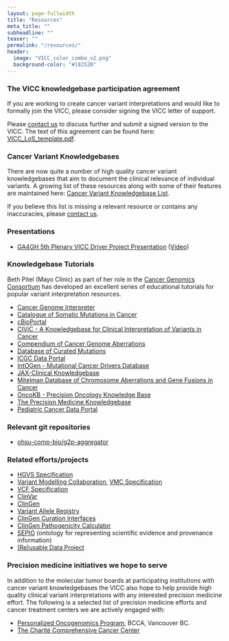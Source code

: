 ```yaml
---
layout: page-fullwidth
title: "Resources"
meta_title: ""
subheadline: ""
teaser: ""
permalink: "/resources/"
header:
  image: "VICC_color_combo_v2.png"
  background-color: "#18252B"
---
```


### The VICC knowledgebase participation agreement
If you are working to create cancer variant interpretations and would like to formally join the VICC, please consider signing the VICC letter of support. 

Please [contact us](/members/) to discuss further and submit a signed version to the VICC. The text of this agreement can be found here: [VICC_LoS_template.pdf](/assets/docs/VICC_LoS_template.pdf).

### Cancer Variant Knowledgebases
There are now quite a number of high quality cancer variant knowledgebases that aim to document the clinical relevance of individual variants. A growing list of these resources along with some of their features are maintained here: [Cancer Variant Knowledgebase List](https://docs.google.com/spreadsheets/d/1a_SLGdB3zCI3xWbws2S1ZvVOsk2gDYlUkpZjd2HdHBo/pubhtml). 

If you believe this list is missing a relevant resource or contains any inaccuracies, please [contact us](/members/).

### Presentations
* [GA4GH 5th Plenary VICC Driver Project Presentation](/assets/docs/VICC_GA4GH_5thPlenary.pdf) ([Video](https://youtu.be/Uq75QalUu1o))

### Knowledgebase Tutorials
Beth Pitel (Mayo Clinic) as part of her role in the [Cancer Genomics Consortium](https://www.cancergenomics.org) has developed an excellent series of educational tutorials for popular variant interpretation resources. 
* [Cancer Genome Interpreter](/assets/docs/tutorials/CGI.pdf) 
* [Catalogue of Somatic Mutations in Cancer](/assets/docs/tutorials/COSMIC.pdf)
* [cBioPortal](/assets/docs/tutorials/cBioPortal.pdf)
* [CIViC - A Knowledgebase for Clinical Interpretation of Variants in Cancer](/assets/docs/tutorials/CIViC.pdf)
* [Compendium of Cancer Genome Aberrations](/assets/docs/tutorials/CCGA.pdf)
* [Database of Curated Mutations](/assets/docs/tutorials/DoCM.pdf)
* [ICGC Data Portal](/assets/docs/tutorials/ICGC.pdf)
* [IntOGen - Mutational Cancer Drivers Database](/assets/docs/tutorials/IntOGen.pdf)
* [JAX-Clinical Knowledgebase](/assets/docs/tutorials/JAX_CKB.pdf)
* [Mitelman Database of Chromosome Aberrations and Gene Fusions in Cancer](/assets/docs/tutorials/Mitelman.pdf)
* [OncoKB - Precision Oncology Knowledge Base](/assets/docs/tutorials/OncoKB.pdf)
* [The Precision Medicine Knowledgebase](/assets/docs/tutorials/PMKB.pdf)
* [Pediatric Cancer Data Portal](/assets/docs/tutorials/PeCan_Data_Portal.pdf)

### Relevant git repositories
* [ohsu-comp-bio/g2p-aggregator](https://github.com/ohsu-comp-bio/g2p-aggregator)

### Related efforts/projects
* [HGVS Specification](http://varnomen.hgvs.org/)
* [Variant Modelling Collaboration](https://github.com/ga4gh/vmc), [VMC Specification](http://bit.ly/vmc-spec)
* [VCF Specification](http://samtools.github.io/hts-specs/)
* [ClinVar](https://www.ncbi.nlm.nih.gov/clinvar/)
* [ClinGen](https://www.clinicalgenome.org/)
* [Variant Allele Registry](http://reg.clinicalgenome.org/)
* [ClinGen Curation Interfaces](https://curation.clinicalgenome.org/)
* [ClinGen Pathogenicity Calculator](http://calculator.clinicalgenome.org/)
* [SEPIO](https://github.com/monarch-initiative/SEPIO-ontology) (ontology for representing scientific evidence and provenance information)
* [(Re)usable Data Project](http://reusabledata.org/)

### Precision medicine initiatives we hope to serve
In addition to the molecular tumor boards at participating institutions with cancer variant knowledgebases the VICC also hope to help provide high quality clinical variant interpretations with any interested precision medicine effort. The following is a selected list of precision medicine efforts and cancer treatment centers we are actively engaged with:
* [Personalized Oncogenomics Program](http://www.personalizedoncogenomics.org/), BCCA, Vancouver BC.
* [The Charité Comprehensive Cancer Center](https://www.charite.de/)

